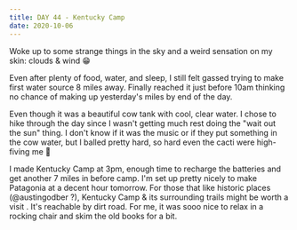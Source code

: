 ```yaml
---
title: DAY 44 - Kentucky Camp
date: 2020-10-06
---
```


Woke up to some strange things in the sky and a weird sensation on my skin: clouds & wind 😁

Even after plenty of food, water, and sleep, I still felt gassed trying to make first water source 8 miles away. Finally reached it just before 10am thinking no chance of making up yesterday's miles by end of the day.

Even though it was a beautiful cow tank with cool, clear water. I chose to hike through the day since I wasn't getting much rest doing the "wait out the sun" thing. I don't know if it was the music or if they put something in the cow water, but I balled pretty hard, so hard even the cacti were high-fiving me 🤪

I made Kentucky Camp at 3pm, enough time to recharge the batteries and get another 7 miles in before camp. I'm set up pretty nicely to make Patagonia at a decent hour tomorrow. For those that like historic places (@austingodber ?), Kentucky Camp & its surrounding trails might be worth a visit . It's reachable by dirt road. For me, it was sooo nice to relax in a rocking chair and skim the old books for a bit.
